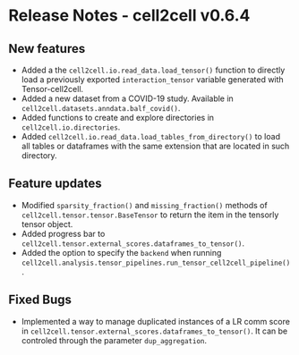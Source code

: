 # Release Notes - cell2cell v0.6.4

## New features
- Added a the ```cell2cell.io.read_data.load_tensor()``` function to directly load a previously
 exported ```interaction_tensor``` variable generated with Tensor-cell2cell.
- Added a new dataset from a COVID-19 study. Available in ```cell2cell.datasets.anndata.balf_covid()```.
- Added functions to create and explore directories in ```cell2cell.io.directories```.
- Added ```cell2cell.io.read_data.load_tables_from_directory()``` to load all tables or dataframes with the same
extension that are located in such directory.

## Feature updates
- Modified ```sparsity_fraction()``` and ```missing_fraction()``` methods of ```cell2cell.tensor.tensor.BaseTensor``` to return
the item in the tensorly tensor object.
- Added progress bar to ```cell2cell.tensor.external_scores.dataframes_to_tensor()```.
- Added the option to specify the ```backend``` when running ```cell2cell.analysis.tensor_pipelines.run_tensor_cell2cell_pipeline()```.
 
## Fixed Bugs
- Implemented a way to manage duplicated instances of a LR comm score in ```cell2cell.tensor.external_scores.dataframes_to_tensor()```.
It can be controled through the parameter ```dup_aggregation```.